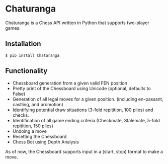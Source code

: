 # Chaturanga

Chaturanga is a Chess API written in Python that supports two-player games.

## Installation

```
$ pip install Chaturanga
```

## Functionality

* Chessboard generation from a given valid FEN position
* Pretty print of the Chessboard using Unicode (optional, defaults to False)
* Generation of all legal moves for a given position. (including en-passant, castling, and promotion)
* Identifying potential draw situations (3-fold repitition, 100 plies) and checks.
* Identification of all game ending criteria (Checkmate, Stalemate, 5-fold repitition, 150 plies)
* Undoing a move
* Resetting the Chessboard
* Chess Bot using Depth Analysis

As of now, the Chessboard supports input in a (start, stop) format to make a move.
